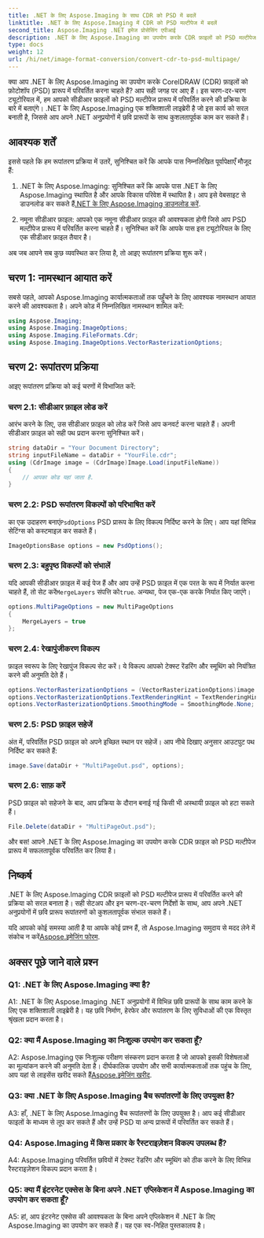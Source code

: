 ```yaml
---
title: .NET के लिए Aspose.Imaging के साथ CDR को PSD में बदलें
linktitle: .NET के लिए Aspose.Imaging में CDR को PSD मल्टीपेज में बदलें
second_title: Aspose.Imaging .NET इमेज प्रोसेसिंग एपीआई
description: .NET के लिए Aspose.Imaging का उपयोग करके CDR फ़ाइलों को PSD मल्टीपेज प्रारूप में परिवर्तित करना सीखें। छवि प्रारूप रूपांतरण के लिए चरण-दर-चरण मार्गदर्शिका।
type: docs
weight: 12
url: /hi/net/image-format-conversion/convert-cdr-to-psd-multipage/
---
```

क्या आप .NET के लिए Aspose.Imaging का उपयोग करके CorelDRAW (CDR) फ़ाइलों को फ़ोटोशॉप (PSD) प्रारूप में परिवर्तित करना चाहते हैं? आप सही जगह पर आए हैं। इस चरण-दर-चरण ट्यूटोरियल में, हम आपको सीडीआर फ़ाइलों को PSD मल्टीपेज प्रारूप में परिवर्तित करने की प्रक्रिया के बारे में बताएंगे। .NET के लिए Aspose.Imaging एक शक्तिशाली लाइब्रेरी है जो इस कार्य को सरल बनाती है, जिससे आप अपने .NET अनुप्रयोगों में छवि प्रारूपों के साथ कुशलतापूर्वक काम कर सकते हैं।

## आवश्यक शर्तें

इससे पहले कि हम रूपांतरण प्रक्रिया में उतरें, सुनिश्चित करें कि आपके पास निम्नलिखित पूर्वापेक्षाएँ मौजूद हैं:

1.  .NET के लिए Aspose.Imaging: सुनिश्चित करें कि आपके पास .NET के लिए Aspose.Imaging स्थापित है और आपके विकास परिवेश में स्थापित है। आप इसे वेबसाइट से डाउनलोड कर सकते हैं[.NET के लिए Aspose.Imaging डाउनलोड करें](https://releases.aspose.com/imaging/net/).

2. नमूना सीडीआर फ़ाइल: आपको एक नमूना सीडीआर फ़ाइल की आवश्यकता होगी जिसे आप PSD मल्टीपेज प्रारूप में परिवर्तित करना चाहते हैं। सुनिश्चित करें कि आपके पास इस ट्यूटोरियल के लिए एक सीडीआर फ़ाइल तैयार है।

अब जब आपने सब कुछ व्यवस्थित कर लिया है, तो आइए रूपांतरण प्रक्रिया शुरू करें।

## चरण 1: नामस्थान आयात करें

सबसे पहले, आपको Aspose.Imaging कार्यात्मकताओं तक पहुँचने के लिए आवश्यक नामस्थान आयात करने की आवश्यकता है। अपने कोड में निम्नलिखित नामस्थान शामिल करें:

```csharp
using Aspose.Imaging;
using Aspose.Imaging.ImageOptions;
using Aspose.Imaging.FileFormats.Cdr;
using Aspose.Imaging.ImageOptions.VectorRasterizationOptions;
```

## चरण 2: रूपांतरण प्रक्रिया

आइए रूपांतरण प्रक्रिया को कई चरणों में विभाजित करें:

### चरण 2.1: सीडीआर फ़ाइल लोड करें

आरंभ करने के लिए, उस सीडीआर फ़ाइल को लोड करें जिसे आप कनवर्ट करना चाहते हैं। अपनी सीडीआर फ़ाइल को सही पथ प्रदान करना सुनिश्चित करें।

```csharp
string dataDir = "Your Document Directory";
string inputFileName = dataDir + "YourFile.cdr";
using (CdrImage image = (CdrImage)Image.Load(inputFileName))
{
    // आपका कोड यहां जाता है.
}
```

### चरण 2.2: PSD रूपांतरण विकल्पों को परिभाषित करें

 का एक उदाहरण बनाएं`PsdOptions` PSD प्रारूप के लिए विकल्प निर्दिष्ट करने के लिए। आप यहां विभिन्न सेटिंग्स को कस्टमाइज़ कर सकते हैं।

```csharp
ImageOptionsBase options = new PsdOptions();
```

### चरण 2.3: बहुपृष्ठ विकल्पों को संभालें

 यदि आपकी सीडीआर फ़ाइल में कई पेज हैं और आप उन्हें PSD फ़ाइल में एक परत के रूप में निर्यात करना चाहते हैं, तो सेट करें`MergeLayers` संपत्ति को`true`. अन्यथा, पेज एक-एक करके निर्यात किए जाएंगे।

```csharp
options.MultiPageOptions = new MultiPageOptions
{
    MergeLayers = true
};
```

### चरण 2.4: रेखापुंजीकरण विकल्प

फ़ाइल स्वरूप के लिए रेखापुंज विकल्प सेट करें। ये विकल्प आपको टेक्स्ट रेंडरिंग और स्मूथिंग को नियंत्रित करने की अनुमति देते हैं।

```csharp
options.VectorRasterizationOptions = (VectorRasterizationOptions)image.GetDefaultOptions(new object[] { Color.White, image.Width, image.Height });
options.VectorRasterizationOptions.TextRenderingHint = TextRenderingHint.SingleBitPerPixel;
options.VectorRasterizationOptions.SmoothingMode = SmoothingMode.None;
```

### चरण 2.5: PSD फ़ाइल सहेजें

अंत में, परिवर्तित PSD फ़ाइल को अपने इच्छित स्थान पर सहेजें। आप नीचे दिखाए अनुसार आउटपुट पथ निर्दिष्ट कर सकते हैं:

```csharp
image.Save(dataDir + "MultiPageOut.psd", options);
```

### चरण 2.6: साफ़ करें

PSD फ़ाइल को सहेजने के बाद, आप प्रक्रिया के दौरान बनाई गई किसी भी अस्थायी फ़ाइल को हटा सकते हैं।

```csharp
File.Delete(dataDir + "MultiPageOut.psd");
```

और बस! आपने .NET के लिए Aspose.Imaging का उपयोग करके CDR फ़ाइल को PSD मल्टीपेज प्रारूप में सफलतापूर्वक परिवर्तित कर लिया है।

## निष्कर्ष

.NET के लिए Aspose.Imaging CDR फ़ाइलों को PSD मल्टीपेज प्रारूप में परिवर्तित करने की प्रक्रिया को सरल बनाता है। सही सेटअप और इन चरण-दर-चरण निर्देशों के साथ, आप अपने .NET अनुप्रयोगों में छवि प्रारूप रूपांतरणों को कुशलतापूर्वक संभाल सकते हैं।

 यदि आपको कोई समस्या आती है या आपके कोई प्रश्न हैं, तो Aspose.Imaging समुदाय से मदद लेने में संकोच न करें[Aspose.इमेजिंग फोरम](https://forum.aspose.com/).

## अक्सर पूछे जाने वाले प्रश्न

### Q1: .NET के लिए Aspose.Imaging क्या है?

A1: .NET के लिए Aspose.Imaging .NET अनुप्रयोगों में विभिन्न छवि प्रारूपों के साथ काम करने के लिए एक शक्तिशाली लाइब्रेरी है। यह छवि निर्माण, हेरफेर और रूपांतरण के लिए सुविधाओं की एक विस्तृत श्रृंखला प्रदान करता है।

### Q2: क्या मैं Aspose.Imaging का निःशुल्क उपयोग कर सकता हूँ?

 A2: Aspose.Imaging एक निःशुल्क परीक्षण संस्करण प्रदान करता है जो आपको इसकी विशेषताओं का मूल्यांकन करने की अनुमति देता है। दीर्घकालिक उपयोग और सभी कार्यात्मकताओं तक पहुंच के लिए, आप यहां से लाइसेंस खरीद सकते हैं[Aspose.इमेजिंग खरीद](https://purchase.aspose.com/buy).

### Q3: क्या .NET के लिए Aspose.Imaging बैच रूपांतरणों के लिए उपयुक्त है?

A3: हाँ, .NET के लिए Aspose.Imaging बैच रूपांतरणों के लिए उपयुक्त है। आप कई सीडीआर फाइलों के माध्यम से लूप कर सकते हैं और उन्हें PSD या अन्य प्रारूपों में परिवर्तित कर सकते हैं।

### Q4: Aspose.Imaging में किस प्रकार के रैस्टराइज़ेशन विकल्प उपलब्ध हैं?

A4: Aspose.Imaging परिवर्तित छवियों में टेक्स्ट रेंडरिंग और स्मूथिंग को ठीक करने के लिए विभिन्न रैस्टराइज़ेशन विकल्प प्रदान करता है।

### Q5: क्या मैं इंटरनेट एक्सेस के बिना अपने .NET एप्लिकेशन में Aspose.Imaging का उपयोग कर सकता हूँ?

A5: हां, आप इंटरनेट एक्सेस की आवश्यकता के बिना अपने एप्लिकेशन में .NET के लिए Aspose.Imaging का उपयोग कर सकते हैं। यह एक स्व-निहित पुस्तकालय है।